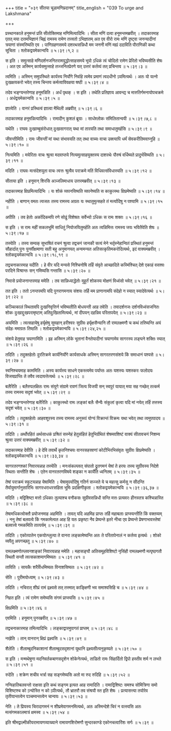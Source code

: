 +++
title = "०३९ सीतया चूडामणिप्रदानम्"
title_english = "039 To urge and Lakshmana"

+++


प्रस्थानकाले हनुमन्तं प्रति सीतोक्तिमाह मणिमित्यादिभिः । सीता मणिं दत्वा
हनूमन्तमब्रवीत् । तदाकारमाह एतत् मया दत्तमभिज्ञानं चिह्नं रामस्य रामेण
तत्त्वतो ऽभिज्ञातम् अत एव वीरो रामः मणिं दृष्ट्वा जनन्यादीनां त्रयाणां
संस्मरिष्यति एव । पाणिग्रहणसमये दशरथसन्निधौ मम जननी मणिं मह्यं ददाविति
पौराणिकी कथा सूचिता । श्लोकद्वयमेकान्वयि  ॥  ५।३९।१,२  ॥   

  

स इति । समुत्साहे मणिदर्शनजनितरामयुद्धोत्साहसमये भूयो ऽधिकं त्वं चोदितो
रामेण प्रेरितो भविष्यसीति शेषः । अत एव अस्मिन् कार्यसमुत्साहे
तज्जनितप्रेरणे यत् उत्तरं कर्तव्यं तत् प्रचिन्तय  ॥  ५।३९।३  ॥   

  

त्वमिति । अस्मिन् समुपस्थिते कार्यस्य निर्योगे निर्वाहे त्वमेव प्रमाणं
त्वदधीनो ऽयमित्यर्थः । अतः यो यत्नो दुःखक्षयकरो भवेत् तस्य चिन्तय
कर्मत्वाविवक्षया षष्ठी  ॥  ५।३९।४  ॥   

  

तदेव भङ्ग्यन्तरेणाह हनूमन्निति । अर्धं पृथक् । स इति । तथेति प्रतिज्ञाय
आवन्द्य च मारुतिर्गमनायोपचक्रमे । अर्धद्वयमेकान्वयि  ॥  ५।३९।५  ॥   

  

ज्ञात्वेति । वानरं प्रस्थित्वं ज्ञात्वा मैथिली अब्रवीत्  ॥  ५।३९।६  ॥   

  

तदाकारमाह हनूमन्नित्यादिभिः । रामादीन् कुशलं ब्रूयाः । सार्धश्लोकः
संमिलितान्वयी  ॥  ५।३९।७,८  ॥   

  

यथेति । राघवः दुःखाम्बुसंरोधात् दुःखसागरात् यथा मां तारयति तथा
समाधातुमर्हसि  ॥  ५।३९।९  ॥   

  

जीवन्तीमिति । रामः जीवन्तीं मां यथा संभावयति तत् तथा वाच्यः वाचा
उक्त्यापि धर्मं सेवकरीतिमवाप्नुहि  ॥  ५।३९।१०  ॥   

  

नित्यमिति । मयेरिताः वाचः श्रुत्वा मदवाप्तये नित्यमुत्साहयुक्तस्य
दाशरथेः पौरुषं वर्धिष्यते प्रादुर्भविष्यति  ॥  ५।३९।११  ॥   

  

मदिति । राघवः मत्संदेशयुता वाचः त्वत्तः श्रुत्वैव पराक्रमे मतिं
विधिवत्संविधास्यति  ॥  ५।३९।१२  ॥   

  

सीताया इति । हनूमान् शिरसि अञ्जलिमाधाय उत्तरमब्रवीत्  ॥  ५।३९।१३  ॥   

  

तदाकारमाह क्षिप्रमित्यादिभिः । यः शोकं व्यपनयिष्यति व्यपनेष्यति स
काकुत्स्थः क्षिप्रमेष्यति  ॥  ५।३९।१४  ॥   

  

नहीति । बाणान् वमतः त्यजतः तस्य रामस्य अग्रतः यः स्थातुमुत्सहते तं
मर्त्यादिषु न पश्यामि  ॥  ५।३९।१५  ॥   

  

अपीति । तव हेतोः अर्कादिकमपि रणे सोढुं विशेषतः सर्वेभ्यो ऽधिकः स रामः
शक्तः  ॥  ५।३९।१६  ॥   

  

स इति । स रामः महीं सकलभूमिं साधितुं नियोजयितुमर्हति अतः त्वन्निमित्तः
रामस्य जयः भवितैवेति शेषः  ॥  ५।३९।१७  ॥   

  

तस्येति । तस्य सम्यक् सुभाषितं वचनं श्रुत्वा तद्वचनं जानकी सत्यं मेने
भर्तृस्नेहान्वितं प्रस्थितं हनुमन्तं सौहार्दात् पुनः पुनर्वीक्षमाणा सती
बहु अनुमानयत् अन्वमन्यत अतिसत्कृतिमकरोदित्यर्थः, इदं वाक्यमब्रवीत् ।
श्लोकद्वयमेकान्वयि  ॥  ५।३९।१८,१९  ॥   

  

तद्वचनाकारमाह यदीति । हे वीर यदि मन्यसे निश्चिनोषि तर्हि संवृते
आच्छादिते कस्मिंश्चित् देशे एकाहं वसश्वः परदिने विश्रान्तः सन् गमिष्यसि
गन्तासि  ॥  ५।३९।२०  ॥   

  

निवासे प्रयोजनान्तरमाह ममेति । तव सान्निध्याद्धेतोः मुहूर्तं शोकस्य
मोक्षणं विध्वंसो भवेत्  ॥  ५।३९।२१  ॥   

  

तत इति । ततो ऽनन्तरमपि यदि पुनरागमनाय संशयः तर्हि मम प्राणानामपि संदेहो
न स्यात् स्यादेवेत्यर्थः  ॥  ५।३९।२२  ॥   

  

कञ्चित्कालं स्थितावपि दुःखनिवृत्तिर्न भविष्यतीति बोधयन्ती आह तवेति ।
तवादर्शनजः दर्शनविध्वंसजनितः शोकः दुःखाद्दुःखपरामृष्टाम्
अतिदुःखितामित्यर्थः, मां दीपयन् दहन्निव परितापयेत्  ॥  ५।३९।२३  ॥   

  

अयमिति । त्वत्सहायेषु हर्यृक्षेषु सुमहान् हरीश्वरः सुग्रीवः
हर्यृक्षसैन्यानि तौ रामलक्ष्मणौ च कथं तरिष्यन्ति अयं संदेहः ममाग्रतः
तिष्ठति । श्लोकद्वयमेकान्वयि  ॥  ५।३९।२४,२५  ॥   

  

संशये हेतुमाह त्रयाणामिति । इह अस्मिन् लोके भूतानां वैनतेयादीनां
त्रयाणामेव सागरस्य लङ्घने शक्तिः स्यात्  ॥  ५।३९।२६  ॥   

  

तदिति । तदुक्तहेतोः दुरतिक्रमे कार्यनिर्योगे कार्यसाधके अस्मिन्
सागरतरणसंशये किं समाधानं पश्यसे  ॥  ५।३९।२७  ॥   

  

स्वनिश्चयमाह काममिति । अस्य कार्यस्य साधने एकस्त्वमेव पर्याप्तः अतः
यशस्यः यशस्करः फलोदयः विजयप्राप्तिः ते तवैव त्वदायत्तेत्यर्थः  ॥  ५।३९।२८
 ॥   

  

बलैरिति । बलैरुपलक्षितः रामः संयुगे संग्रामे रावणं जित्य विजयी सन्
स्वपुरं यायात् मया सह गच्छेत् तत्कर्म तस्य रामस्य सदृशं भवेत्  ॥  ५।३९।२९
 ॥   

  

तदेव भङ्ग्यन्तरेणाह बलैरिति । काकुत्स्थो रामः लङ्कां बलैः सैन्यैः
संकुलां कृत्वा यदि मां नयेत् तर्हि तत्तस्य सदृशं भवेत्  ॥  ५।३९।३०  ॥   

  

तदिति । तदुक्तहेतोः आहवशूरस्य तस्य रामस्य अनुरूपं योग्यं विक्रान्तं
विक्रमः यथा भवेत् तथा त्वमुपपादय  ॥  ५।३९।३१  ॥   

  

तदिति । अर्थोपहितं अर्थसाधकं प्रश्रितं सस्नेहं हेतुसंहितं
हेतुभिर्ग्रथितं शेषमवशिष्टं वाक्यं सीतावचनं निशम्य श्रुत्वा उत्तरं
वाक्यमब्रवीत्  ॥  ५।३९।३२  ॥   

  

तदाकारमाह देवीति । हे देवि तवार्थे कृतनिश्चयः वानरसहस्राणां
कोटीभिरभिसंवृतः सुग्रीवः क्षिप्रमेष्यति । श्लोकद्वयमेकान्वयि  ॥ 
५।३९।३३,३४  ॥   

  

सागरतरणश्कां निवारयन्नाह तस्येति । मनःसंकल्पवत् संपातो द्रुतगमनं येषां
ते हरयः तस्य सुग्रीवस्य निदेशे स्थिताः सन्तीति शेषः । एतेन वानरतरणविषये
शङ्का न कार्येति ध्वनितम्  ॥  ५।३९।३५  ॥   

  

तेषां पराक्रमं स्फुटयन्नाह येषामिति । येषामुपर्यादिषु गतिर्न सज्जते ये च
महत्सु कर्मसु न सीदन्ति तैर्वायुमार्गानुसारिभिः सागरधराधरसहिता भूमिः
प्रदक्षिणीकृता । श्लोकद्वयमेकान्वयि  ॥  ५।३९।३६,३७  ॥   

  

मदिति । मद्विशिष्टा मत्तो ऽधिकाः तुल्याश्च वनौकसः सुग्रीवसन्निधौ सन्ति
मत्तः प्रत्यवरः हीनस्तत्र कश्चिन्नास्ति  ॥  ५।३९।३८  ॥   

  

तेषामधिकत्वोक्तौ प्रयोजनमाह अहमिति । तावत् यदि अहमिह प्राप्तः तर्हि
महाबलाः प्राप्स्यन्तीति किं वक्तव्यम् । ननु तेषां बलवत्वे किं गमकामेत्यत
आह हि यतः प्रकृष्टा नैव प्रेष्यन्ते इतरे नीचा एव प्रेष्यन्ते
प्रेषणाभावस्तेषां बलवत्त्वे गमकमिति तात्पर्यम्  ॥  ५।३९।३९  ॥   

  

तदिति । एकोत्पातेन एकयोत्प्लुत्या ते वानरा लङ्कामेष्यन्ति अतः ते
परितापेनालं न कर्तव्य इत्यर्थः । शोको व्यपैतु अपगच्छतु  ॥  ५।३९।४०  ॥   

  

रामलक्ष्मणोत्प्लवनशङ्कां निवारयन्नाह ममेति । महासङ्घौ अतिसमूहविशिष्टो
नृसिंहौ रामलक्ष्मणौ मत्पृष्ठगतौ स्थितौ सन्तौ त्वत्सकाशमागमिष्यतः  ॥ 
५।३९।४१  ॥   

  

ताविति । सायकैः शरैर्विधमिष्यतः विनाशयिष्यतः  ॥  ५।३९।४२  ॥   

  

सेति । पुरीमयोध्याम्  ॥  ५।३९।४३  ॥   

  

तदिति । नचिरात् शीघ्रं रामं द्रक्ष्यसे तत् तस्मात् काङ्क्षिणी भव
समाश्वसिहि च  ॥  ५।३९।४४  ॥   

  

निहत इति । त्वं रामेण समेष्यसि संगमं प्राप्स्यसि  ॥  ५।३९।४५  ॥   

  

क्षिप्रमिति  ॥  ५।३९।४६  ॥   

  

एवमिति । हनूमान् पुनरब्रवीत्  ॥  ५।३९।४७  ॥   

  

तद्वचनाकारमाह तमित्यादिभिः । लङ्काद्वारमुपागतं प्राप्तम्  ॥  ५।३९।४८  ॥   

  

नखेति । तान् वानरान् क्षिप्रं द्रक्ष्यसि  ॥  ५।३९।४९  ॥   

  

शैलेति । शैलाम्बुदनिकाशानां शैलाम्बुदसदृशानां यूथानि
द्रक्ष्यसीत्यनुकृष्यते  ॥  ५।३९।५०  ॥   

  

स इति । मन्मथेषुणा मदनिवर्तकबाणसदृशेन शोकेनेत्यर्थः, ताडितो रामः
सिंहार्दितो द्विपो हस्तीव शर्म न लभते  ॥  ५।३९।५१  ॥   

  

रुदेति । शक्रेण शचीव भर्त्रा सह सङ्गमेष्यसि अतो मा रुद रुदिहि  ॥  ५।३९।५२
 ॥   

  

नन्विहातिबलवन्तो राक्षसा इति कथं सङ्गम इत्यत आह रामादिति ।
रामाद्विशिष्टः समश्च सोमित्रिणा समो विशिष्टश्च को ऽन्योस्ति न को
ऽपीत्यर्थः, तौ भ्रातरौ तव संश्रयौ स्त इति शेषः । प्रत्यासत्त्या तयोरेव
तृतीयान्तत्वेन पञ्चम्यन्तत्वेन चान्वयः  ॥  ५।३९।५३  ॥   

  

नेति । ते प्रियस्य चिरादागमनं न शीघ्रमेवागमनमित्यर्थः, अतः अस्मिन्देशे
चिरं न वत्स्यसि अतः मत्संगमकालमात्रं क्षमस्व  ॥  ५।३९।५४  ॥   

  

इति श्रीमद्वाल्मीकीयरामायणव्याख्याने रामायणशिरोमणौ सुन्दरकाण्डे
एकोनचत्वारिंशः सर्गः  ॥  ५।३९  ॥   

  


